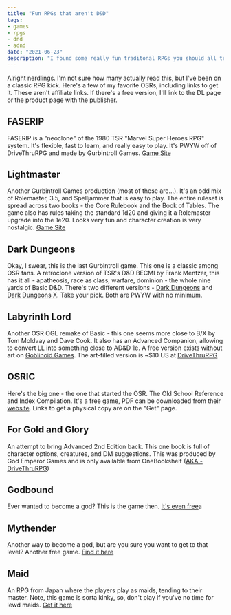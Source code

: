 ```yaml
---
title: "Fun RPGs that aren't D&D"
tags:
- games
- rpgs
- dnd
- adnd
date: "2021-06-23"
description: "I found some really fun traditonal RPGs you should all try."
---
```

Alright nerdlings. I'm not sure how many actually read this, but I've been on a classic RPG kick. Here's a few of my favorite OSRs, including links to get it. These aren't affiliate links. If there's a free version, I'll link to the DL page or the product page with the publisher.

## FASERIP
FASERIP is a "neoclone" of the 1980 TSR "Marvel Super Heroes RPG" system. It's flexible, fast to learn, and really easy to play. It's PWYW off of DriveThruRPG and made by Gurbintroll Games. [Game Site](https://gurbintrollgames.wordpress.com/faserip/)

## Lightmaster
Another Gurbintroll Games production (most of these are...). It's an odd mix of Rolemaster, 3.5, and Spelljammer that is easy to play. The entire ruleset is spread across two books - the Core Rulebook and the Book of Tables. The game also has rules taking the standard 1d20 and giving it a Rolemaster upgrade into the 1e20. Looks very fun and character creation is very nostalgic. [Game Site](https://gurbintrollgames.wordpress.com/lightmaster/)

## Dark Dungeons
Okay, I swear, this is the last Gurbintroll game. This one is a classic among OSR fans. A retroclone version of TSR's D&D BECMI by Frank Mentzer, this has it all - apatheosis, race as class, warfare, dominion - the whole nine yards of Basic D&D. There's two different versions - [Dark Dungeons](https://www.drivethrurpg.com/product/177410/) and [Dark Dungeons X](https://www.drivethrurpg.com/product/310711/Dark-Dungeons-X). Take your pick. Both are PWYW with no minimum.

## Labyrinth Lord
Another OSR OGL remake of Basic - this one seems more close to B/X by Tom Moldvay and Dave Cook. It also has an Advanced Companion, allowing to convert LL into something close to AD&D 1e. A free version exists without art on [Goblinoid Games](http://goblinoidgames.com/index.php/downloads/). The art-filled version is ~$10 US at [DriveThruRPG](https://www.drivethrurpg.com/product/64332/Labyrinth-Lord-Revised-Edition?src=hottest_filtered)

## OSRIC
Here's the big one - the one that started the OSR. The Old School Reference and Index Compilation. It's a free game, PDF can be downloaded from their [website](https://osricrpg.com/get.php). Links to get a physical copy are on the "Get" page.

## For Gold and Glory
An attempt to bring Advanced 2nd Edition back. This one book is full of character options, creatures, and DM suggestions. This was produced by God Emperor Games and is only available from OneBookshelf ([AKA - DriveThruRPG](https://www.drivethrurpg.com/product/156530/For-Gold--Glory))

## Godbound
Ever wanted to become a god? This is the game then. [It's even free](https://www.drivethrurpg.com/product/185959/Godbound-A-Game-of-Divine-Heroes-Free-Edition)a

## Mythender
Another way to become a god, but are you sure you want to get to that level? Another free game. [Find it here](https://www.drivethrurpg.com/product/110779/Mythender-Roleplaying-Game)

## Maid
An RPG from Japan where the players play as maids, tending to their master. Note, this game is sorta kinky, so, don't play if you've no time for lewd maids. [Get it here](http://www.maidrpg.com/)


